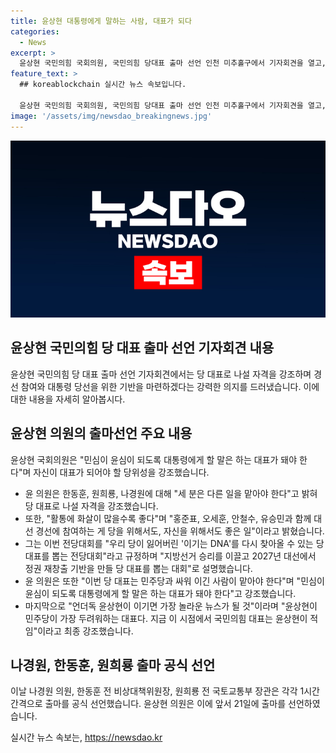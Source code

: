 ```yaml
---
title: 윤상현 대통령에게 말하는 사람, 대표가 되다
categories:
  - News
excerpt: >
  윤상현 국민의힘 국회의원, 국민의힘 당대표 출마 선언 인천 미추홀구에서 기자회견을 열고, 대표가 돼야 할 당위성을 강조했다. 이에 한동훈·원희룡·나경원 세 분은 다른 일을 맡아야 한다고 주장하며, 전당대회를 통해 이기는 DNA를 찾아올 수 있는 당 대표를 뽑을 것이라고 밝혀, 민주당에 대항할 대표로 자신을 제안했다. 나경원 의원, 한동훈 전 비상대책위원장, 원희룡 전 국토교통부 장관도 곧 출마를 공식 선언할 예정이다.
feature_text: >
  ## koreablockchain 실시간 뉴스 속보입니다.

  윤상현 국민의힘 국회의원, 국민의힘 당대표 출마 선언 인천 미추홀구에서 기자회견을 열고, 대표가 돼야 할 당위성을 강조했다. 이에 한동훈·원희룡·나경원 세 분은 다른 일을 맡아야 한다고 주장하며, 전당대회를 통해 이기는 DNA를 찾아올 수 있는 당 대표를 뽑을 것이라고 밝혀, 민주당에 대항할 대표로 자신을 제안했다. 나경원 의원, 한동훈 전 비상대책위원장, 원희룡 전 국토교통부 장관도 곧 출마를 공식 선언할 예정이다.
image: '/assets/img/newsdao_breakingnews.jpg'
---
```


<p><img src="/assets/img/newsdao_breakingnews.jpg" alt="koreablockchain 속보" /></p>

<h2 data-ke-size="size26">윤상현 국민의힘 당 대표 출마 선언 기자회견 내용</h2>

<p data-ke-size="size16">윤상현 국민의힘 당 대표 출마 선언 기자회견에서는 당 대표로 나설 자격을 강조하며 경선 참여와 대통령 당선을 위한 기반을 마련하겠다는 강력한 의지를 드러냈습니다. 이에 대한 내용을 자세히 알아봅시다.</p>

<h2 data-ke-size="size24">윤상현 의원의 출마선언 주요 내용</h2>

<p data-ke-size="size16">윤상현 국회의원은 "민심이 윤심이 되도록 대통령에게 할 말은 하는 대표가 돼야 한다"며 자신이 대표가 되어야 할 당위성을 강조했습니다.</p>

<ul>
  <li>윤 의원은 한동훈, 원희룡, 나경원에 대해 "세 분은 다른 일을 맡아야 한다"고 밝혀 당 대표로 나설 자격을 강조했습니다.</li>
  <li>또한, "활통에 화살이 많을수록 좋다"며 "홍준표, 오세훈, 안철수, 유승민과 함께 대선 경선에 참여하는 게 당을 위해서도, 자신을 위해서도 좋은 일"이라고 밝혔습니다.</li>
  <li>그는 이번 전당대회를 "우리 당이 잃어버린 '이기는 DNA'를 다시 찾아올 수 있는 당 대표를 뽑는 전당대회"라고 규정하며 "지방선거 승리를 이끌고 2027년 대선에서 정권 재창출 기반을 만들 당 대표를 뽑는 대회"로 설명했습니다.</li>
  <li>윤 의원은 또한 "이번 당 대표는 민주당과 싸워 이긴 사람이 맡아야 한다"며 "민심이 윤심이 되도록 대통령에게 할 말은 하는 대표가 돼야 한다"고 강조했습니다.</li>
  <li>마지막으로 "언더독 윤상현이 이기면 가장 놀라운 뉴스가 될 것"이라며 "윤상현이 민주당이 가장 두려워하는 대표다. 지금 이 시점에서 국민의힘 대표는 윤상현이 적임"이라고 최종 강조했습니다.</li>
</ul>

<h2 data-ke-size="size24">나경원, 한동훈, 원희룡 출마 공식 선언</h2>

<p data-ke-size="size16">이날 나경원 의원, 한동훈 전 비상대책위원장, 원희룡 전 국토교통부 장관은 각각 1시간 간격으로 출마를 공식 선언했습니다. 윤상현 의원은 이에 앞서 21일에 출마를 선언하였습니다.</p>
실시간 뉴스 속보는, <a href="https://newsdao.kr" rel="dofollow">https://newsdao.kr</a>


